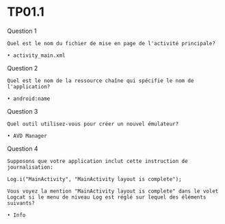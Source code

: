 # TP01.1
Question 1

    Quel est le nom du fichier de mise en page de l'activité principale?

    • activity_main.xml

Question 2

    Quel est le nom de la ressource chaîne qui spécifie le nom de l'application?

    • android:name

Question 3

    Quel outil utilisez-vous pour créer un nouvel émulateur?

    • AVD Manager

Question 4

    Supposons que votre application inclut cette instruction de journalisation:

    Log.i("MainActivity", "MainActivity layout is complete");
    
    Vous voyez la mention "MainActivity layout is complete" dans le volet Logcat si le menu de niveau Log est réglé sur lequel des éléments suivants?

    • Info
